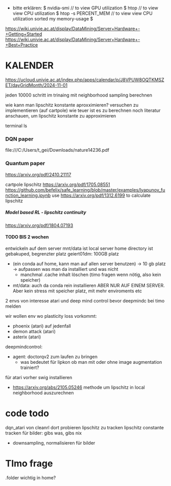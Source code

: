 - bitte erklären:
$ nvidia-smi // to view GPU utilization 
$ htop // to view view CPU utilization 
$ htop -s PERCENT_MEM // to view view CPU utilization sorted my memory-usage 
$


https://wiki.univie.ac.at/display/DataMining/Server+Hardware+-+Getting+Started
https://wiki.univie.ac.at/display/DataMining/Server+Hardware+-+Best+Practice


# KALENDER
https://ucloud.univie.ac.at/index.php/apps/calendar/p/J8VPUW8OQTKMSZET/dayGridMonth/2024-11-01


jeden 10000 schritt im trinaing
mit neighborhood sampling berechnen

wie kann man lipschitz konstante aproxximieren?
versuchen zu implementieren (auf cartpole)
wie teuer ist es zu berechnen
noch literatur anschauen, um lipschitz konstante zu approximieren


terminal ls




### DQN paper
file:///C:/Users/t_gei/Downloads/nature14236.pdf

### Quantum paper
https://arxiv.org/pdf/2410.21117

cartpole lipschitz
https://arxiv.org/pdf/1705.08551
https://github.com/befelix/safe_learning/blob/master/examples/lyapunov_function_learning.ipynb
use 
https://arxiv.org/pdf/1312.6199 to calculate lipschitz


#####  Model based  RL - lipschitz continuity
https://arxiv.org/pdf/1804.07193



#### TODO BIS 2 wochen
entwickeln auf dem server
mnt/data ist local server
home directory ist gebakuped, begrenzter platz 
geiert01dm: 100GB platz

- (ein conda auf home, kann man auf allen server benutzen) -> 10 gb platz -> aufpassen was man da installiert und was nicht
  - manchmal .cache inhalt löschen (timo fragen wenn nötig, also kein speicher)
- mt/data: auch da conda rein installieren ABER NUR AUF EINEM SERVER. Aber kein stress mit speicher platz, mit mehr enviroments etc 



2 envs von interesse atari und deep mind control
bevor deepmindc bei timo melden

wir wollen env wo plasticity loss vorkommt:
- phoenix (atari) auf jedenfall
- demon attack (atari)
- asterix (atari)

deepmindcontrol:
- agent: doctorqv2 zum laufen zu bringen
  - was bedeutet für lipkon ob man mit oder ohne image augmentation trainiert?

für atari vorher swig installieren


- https://arxiv.org/abs/2105.05246 methode um lipschitz in local neighborhood auszurechnen

# code todo
dqn_atari von cleanrl dort probieren lipschitz zu tracken
lipschitz constante tracken für bilder: gibs was, gibs nix

- downsampling, normalisieren für bilder




# TImo frage
.folder wichtig in home?